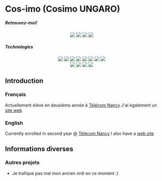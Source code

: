 # Cos-imo (Cosimo UNGARO)

##### Retrouvez-moi!

<p align="center">
  <a href="https://www.root-me.org/cos-imo?q=%2Ffabdeldongo&inc=score&lang=fr"><img src="https://img.shields.io/badge/fabdeldongo_1365_points-black?logo=rootme"/></a>
  <img src="https://img.shields.io/badge/CryptoHack_%3A_fabdeldongo-865_points-orange?link=https%3A%2F%2Fcryptohack.org%2Fuser%2Ffabdeldongo%2F"/>
  <a href="cosimoungaro.fr"><img src="https://img.shields.io/badge/Portfolio-cosimoungaro.fr-blue"/></a>
  <a href="https://github.com/cos-imo/AdventOfCode"><img src="https://img.shields.io/badge/AdventOfCode-53_stars-FFFF66?logo=adventofcode"/></a>
</p>

##### Technologies

<p align="center">
  <img src="https://img.shields.io/badge/-Git-F05032?logo=git&logoColor=white"/>
  <img src="https://img.shields.io/badge/-Python-3776AB?logo=python&logoColor=white"/>
  <img src="https://img.shields.io/badge/-C-A8B9CC?logo=C&logoColor=white"/>
  <img src="https://img.shields.io/badge/-HTML-E34F26?logo=HTML5&logoColor=white"/>
  <img src="https://img.shields.io/badge/-CSS-1572B6?logo=CSS3&logoColor=white"/>
  <img src="https://img.shields.io/badge/-Tailwind-06B6D4?logo=tailwindcss&logoColor=white"/>
  <img src="https://img.shields.io/badge/-Ruby-CC342D?logo=ruby&logoColor=white"/>
  <img src="https://img.shields.io/badge/-SQLite-003B57?logo=sqlite&logoColor=white"/>
  <br>
  <img src="https://img.shields.io/badge/-PostGreSQL-4169E1?logo=postgresql&logoColor=white"/>
  <img src="https://img.shields.io/badge/-Javascript-F7DF1E?logo=javascript&logoColor=white"/>
  <img src="https://img.shields.io/badge/-NodeJS-339933?logo=node.js&logoColor=white"/>
  <img src="https://img.shields.io/badge/-Vim/NVim-019733?logo=vim&logoColor=white"/>
</p>

## Introduction
### Français
Actuellement élève en deuxième année à [Télécom Nancy](https://telecomnancy.univ-lorraine.fr)
J'ai également un [site web](cosimoungaro.fr) 
### English
Currently enrolled in second year @ [Télécom Nancy](https://telecomnancy.univ-lorraine.fr)
I also have a [web site](cosimoungaro.fr)

## Informations diverses

### Autres projets
* Je trafique pas mal mon ancien ordi en ce moment :)
